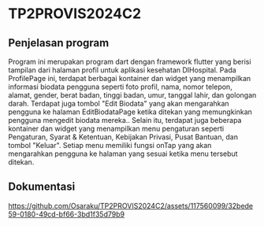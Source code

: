 # TP2PROVIS2024C2

## Penjelasan program
Program ini merupakan program dart dengan framework flutter yang berisi tampilan dari halaman profil untuk aplikasi kesehatan DIHospital. Pada ProfilePage ini, terdapat berbagai kontainer dan widget yang menampilkan informasi biodata pengguna seperti foto profil, nama, nomor telepon, alamat, gender, berat badan, tinggi badan, umur, tanggal lahir, dan golongan darah. Terdapat juga tombol "Edit Biodata" yang akan mengarahkan pengguna ke halaman EditBiodataPage ketika ditekan yang memungkinkan pengguna mengedit biodata mereka.. Selain itu, terdapat juga beberapa kontainer dan widget yang menampilkan menu pengaturan seperti Pengaturan, Syarat & Ketentuan, Kebijakan Privasi, Pusat Bantuan, dan tombol "Keluar". Setiap menu memiliki fungsi onTap yang akan mengarahkan pengguna ke halaman yang sesuai ketika menu tersebut ditekan.

## Dokumentasi
https://github.com/Osaraku/TP2PROVIS2024C2/assets/117560099/32bede59-0180-49cd-bf66-3bd1f35d79b9

